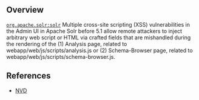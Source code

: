 ## Overview
[`org.apache.solr:solr`](http://search.maven.org/#search%7Cga%7C1%7Ca%3A%22solr%22)
Multiple cross-site scripting (XSS) vulnerabilities in the Admin UI in Apache Solr before 5.1 allow remote attackers to inject arbitrary web script or HTML via crafted fields that are mishandled during the rendering of the (1) Analysis page, related to webapp/web/js/scripts/analysis.js or (2) Schema-Browser page, related to webapp/web/js/scripts/schema-browser.js.

## References
- [NVD](https://web.nvd.nist.gov/view/vuln/detail?vulnId=CVE-2015-8795)